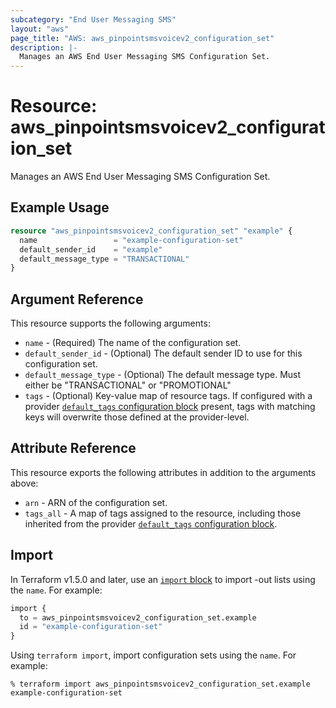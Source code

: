 ```yaml
---
subcategory: "End User Messaging SMS"
layout: "aws"
page_title: "AWS: aws_pinpointsmsvoicev2_configuration_set"
description: |-
  Manages an AWS End User Messaging SMS Configuration Set.
---
```


# Resource: aws_pinpointsmsvoicev2_configuration_set

Manages an AWS End User Messaging SMS Configuration Set.

## Example Usage

```terraform
resource "aws_pinpointsmsvoicev2_configuration_set" "example" {
  name                 = "example-configuration-set"
  default_sender_id    = "example"
  default_message_type = "TRANSACTIONAL"
}
```

## Argument Reference

This resource supports the following arguments:

* `name` - (Required) The name of the configuration set.
* `default_sender_id` - (Optional) The default sender ID to use for this configuration set.
* `default_message_type` - (Optional) The default message type. Must either be "TRANSACTIONAL" or "PROMOTIONAL"
* `tags` - (Optional) Key-value map of resource tags. If configured with a provider [`default_tags` configuration block](https://registry.terraform.io/providers/hashicorp/aws/latest/docs#default_tags-configuration-block) present, tags with matching keys will overwrite those defined at the provider-level.

## Attribute Reference

This resource exports the following attributes in addition to the arguments above:

* `arn` - ARN of the configuration set.
* `tags_all` - A map of tags assigned to the resource, including those inherited from the provider [`default_tags` configuration block](https://registry.terraform.io/providers/hashicorp/aws/latest/docs#default_tags-configuration-block).

## Import

In Terraform v1.5.0 and later, use an [`import` block](https://developer.hashicorp.com/terraform/language/import) to import -out lists using the `name`. For example:

```terraform
import {
  to = aws_pinpointsmsvoicev2_configuration_set.example
  id = "example-configuration-set"
}
```

Using `terraform import`, import configuration sets using the `name`. For example:

```console
% terraform import aws_pinpointsmsvoicev2_configuration_set.example example-configuration-set
```
